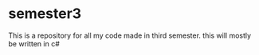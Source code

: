 # semester3

This is a repository for all my code made in third semester. this will mostly be written in c#
